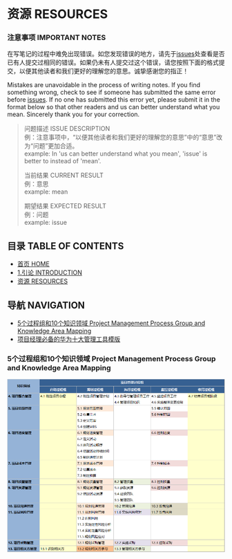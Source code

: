 # 资源 RESOURCES


### 注意事项 IMPORTANT NOTES

在写笔记的过程中难免出现错误。如您发现错误的地方，请先于[issues](https://github.com/afresh/pmi-pmp/issues)处查看是否已有人提交过相同的错误。如果仍未有人提交过这个错误，请您按照下面的格式提交，以便其他读者和我们更好的理解您的意思。诚挚感谢您的指正！

Mistakes are unavoidable in the process of writing notes. If you find something wrong, check to see if someone has submitted the same error before [issues](https://github.com/afresh/pmi-pmp/issues). If no one has submitted this error yet, please submit it in the format below so that other readers and us can better understand what you mean. Sincerely thank you for your correction.

> 问题描述 ISSUE DESCRIPTION  
> 例：注意事项中，“以便其他读者和我们更好的理解您的意思”中的“意思”改为“问题”更加合适。  
> example: In 'us can better understand what you mean', 'issue' is better to instead of 'mean'.  
> 
> 当前结果 CURRENT RESULT  
> 例：意思  
> example: mean  
> 
> 期望结果 EXPECTED RESULT  
> 例：问题  
> example: issue  
> 


## 目录 TABLE OF CONTENTS


* [首页 HOME](https://github.com/afresh/pmi-pmp)
* [1.引论 INTRODUCTION](https://github.com/afresh/pmi-pmp/tree/master/PMBOK%C2%AEGUIDE(Sixth%20Edition)/PART%201/01.%E5%BC%95%E8%AE%BA%20INTRODUCTION)
* [资源 RESOURCES](https://github.com/afresh/pmi-pmp/blob/master/PMBOK%C2%AEGUIDE(Sixth%20Edition)/RESOURCES.md)


## 导航 NAVIGATION


* [5个过程组和10个知识领域 Project Management Process Group and Knowledge Area Mapping](#5个过程组和10个知识领域-Project-Management-Process-Group-and-Knowledge-Area-Mapping)
* [项目经理必备的华为十大管理工具模版](https://mp.weixin.qq.com/s/EZhfgerwfQRgySxwC6vVVw)


### 5个过程组和10个知识领域 Project Management Process Group and Knowledge Area Mapping

![5个过程组和10个知识领域](./Resources/5个过程组和10个知识领域.png '5个过程组和10个知识领域')
